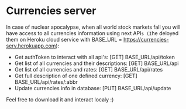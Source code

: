 # Currencies server

In case of nuclear apocalypse, when all world stock markets fall you will have access to all currencies information using next API`s
(I`he deloyed them on Heroku cloud service with BASE_URL = https://currencies-serv.herokuapp.com):
- Get authToken to interact with all api's: [GET] BASE_URL/api/token
- Get list of all currencies and their descriptions: [GET] BASE_URL/api
- Get list of all currencies and rates: [GET] BASE_URL/api/rates
- Get full description of one defined currency: [GET] BASE_URL/api/rates/:abbr
- Update currencies info in database: [PUT] BASE_URL/api/update

Feel free to download it and interact localy :)
